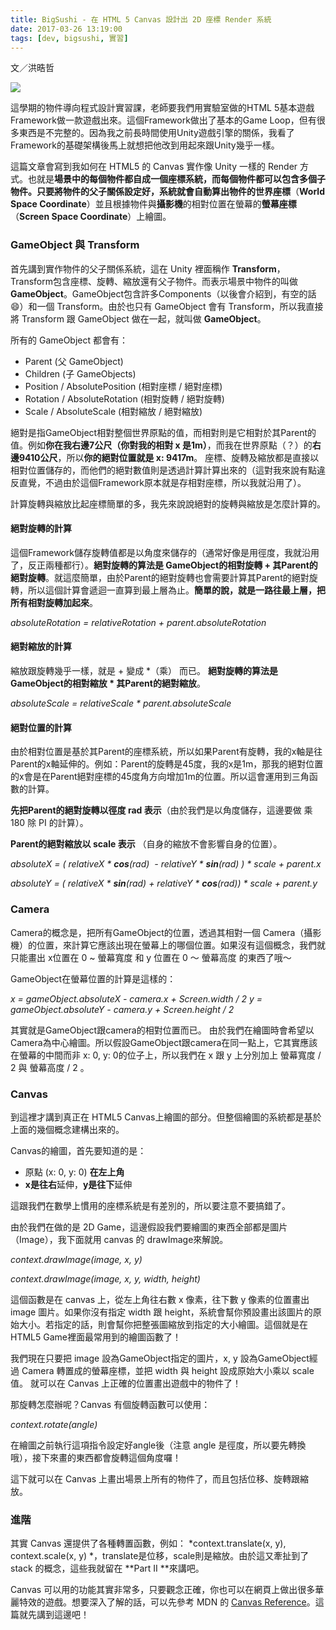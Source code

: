 ```yaml
---
title: BigSushi - 在 HTML 5 Canvas 設計出 2D 座標 Render 系統
date: 2017-03-26 13:19:00
tags: [dev, bigsushi, 實習]
---
```


文／洪晧哲

[![](https://3.bp.blogspot.com/-o9WkWOBeroY/WMgI6lBxFxI/AAAAAAAABEI/d36P8wXambcaYXfJOWr1eRICFO8nhdgkQCLcB/s400/Untitled.png)](https://3.bp.blogspot.com/-o9WkWOBeroY/WMgI6lBxFxI/AAAAAAAABEI/d36P8wXambcaYXfJOWr1eRICFO8nhdgkQCLcB/s1600/Untitled.png)

這學期的物件導向程式設計實習課，老師要我們用實驗室做的HTML 5基本遊戲Framework做一款遊戲出來。這個Framework做出了基本的Game Loop，但有很多東西是不完整的。因為我之前長時間使用Unity遊戲引擎的關係，我看了Framework的基礎架構後馬上就想把他改到用起來跟Unity幾乎一樣。

這篇文章會寫到我如何在 HTML5 的 Canvas 實作像 Unity 一樣的 Render 方式。也就是**場景中的每個物件都自成一個座標系統，而每個物件都可以包含多個子物件。**只要將物件的父子關係設定好，系統就會自動算出物件的**世界座標**（**World Space Coordinate**）並且根據物件與**攝影機**的相對位置在螢幕的**螢幕座標**（**Screen Space Coordinate**）上繪圖。

### GameObject 與 Transform

首先講到實作物件的父子關係系統，這在 Unity 裡面稱作 **Transform**，Transform包含座標、旋轉、縮放還有父子物件。而表示場景中物件的叫做**GameObject**。GameObject包含許多Components（以後會介紹到，有空的話😄）和一個 Transform。由於也只有 GameObject 會有 Transform，所以我直接將 Transform 跟 GameObject 做在一起，就叫做 **GameObject**。

所有的 GameObject 都會有：

-   Parent (父 GameObject)
-   Children (子 GameObjects)
-   Position / AbsolutePosition (相對座標 / 絕對座標)
-   Rotation / AbsoluteRotation (相對旋轉 / 絕對旋轉)
-   Scale / AbsoluteScale (相對縮放 / 絕對縮放)

絕對是指GameObject相對整個世界原點的值，而相對則是它相對於其Parent的值。例如**你在我右邊7公尺（你對我的相對 x 是1m）**，而我在世界原點（？）的**右邊9410公尺**，所以**你的絕對位置就是 x: 9417m**。
座標、旋轉及縮放都是直接以相對位置儲存的，而他們的絕對數值則是透過計算計算出來的（這對我來說有點違反直覺，不過由於這個Framework原本就是存相對座標，所以我就沿用了）。

計算旋轉與縮放比起座標簡單的多，我先來說說絕對的旋轉與縮放是怎麼計算的。

#### 絕對旋轉的計算

這個Framework儲存旋轉值都是以角度來儲存的（通常好像是用徑度，我就沿用了，反正兩種都行）。**絕對旋轉的算法是 GameObject的相對旋轉 + 其Parent的絕對旋轉**。就這麼簡單，由於Parent的絕對旋轉也會需要計算其Parent的絕對旋轉，所以這個計算會遞迴一直算到最上層為止。**簡單的說，就是一路往最上層，把所有相對旋轉加起來**。

*absoluteRotation = relativeRotation + parent.absoluteRotation*

#### **絕對縮放的計算**

縮放跟旋轉幾乎一樣，就是 + 變成 *（乘） 而已。
**絕對旋轉的算法是 GameObject的相對縮放 * 其Parent的絕對縮放**。

*absoluteScale = relativeScale * parent.absoluteScale*

#### 絕對位置的計算

由於相對位置是基於其Parent的座標系統，所以如果Parent有旋轉，我的x軸是往Parent的x軸延伸的。例如：Parent的旋轉是45度，我的x是1m，那我的絕對位置的x會是在Parent絕對座標的45度角方向增加1m的位置。所以這會運用到三角函數的計算。

**先把Parent的絕對旋轉以徑度 rad 表示**（由於我們是以角度儲存，這邊要做 乘 180 除 PI 的計算）。

**Parent的絕對縮放以 scale 表示** （自身的縮放不會影響自身的位置）。

*absoluteX = ( relativeX * **cos**(rad)  - relativeY * **sin**(rad) ) * scale + parent.x*

*absoluteY = ( relativeX * **sin**(rad) + relativeY * **cos**(rad)) * scale + parent.y*

### Camera

Camera的概念是，把所有GameObject的位置，透過其相對一個 Camera（攝影機）的位置，來計算它應該出現在螢幕上的哪個位置。如果沒有這個概念，我們就只能畫出 x位置在 0 ~ 螢幕寬度 和 y 位置在 0 ～ 螢幕高度 的東西了哦～

GameObject在螢幕位置的計算是這樣的：

*x = gameObject.absoluteX - camera.x + Screen.width / 2*
*y = gameObject.absoluteY - camera.y + Screen.height / 2*

其實就是GameObject跟camera的相對位置而已。 由於我們在繪圖時會希望以Camera為中心繪圖。所以假設GameObject跟camera在同一點上，它其實應該在螢幕的中間而非 x: 0, y: 0的位子上，所以我們在 x 跟 y 上分別加上 螢幕寬度 / 2 與 螢幕高度 / 2 。

### Canvas

到這裡才講到真正在 HTML5 Canvas上繪圖的部分。但整個繪圖的系統都是基於上面的幾個概念建構出來的。

Canvas的繪圖，首先要知道的是：

-   原點 (x: 0, y: 0) **在左上角**
-   **x是往右**延伸，**y是往下**延伸

這跟我們在數學上慣用的座標系統是有差別的，所以要注意不要搞錯了。

由於我們在做的是 2D Game，這邊假設我們要繪圖的東西全部都是圖片（Image），我下面就用 canvas 的 drawImage來解說。

*context.drawImage(image, x, y)*

*context.drawImage(image, x, y, width, height)*

這個函數是在 canvas 上，從左上角往右數 x 像素，往下數 y 像素的位置畫出 image 圖片。如果你沒有指定 width 跟 height，系統會幫你預設畫出該圖片的原始大小。若指定的話，則會幫你把整張圖縮放到指定的大小繪圖。這個就是在 HTML5 Game裡面最常用到的繪圖函數了！

我們現在只要把 image 設為GameObject指定的圖片，x, y 設為GameObject經過 Camera 轉置成的螢幕座標，並把 width 與 height 設成原始大小乘以 scale 值。 就可以在 Canvas 上正確的位置畫出遊戲中的物件了！

那旋轉怎麼辦呢？Canvas 有個旋轉函數可以使用：

*context.rotate(angle)*

在繪圖之前執行這項指令設定好angle後（注意 angle 是徑度，所以要先轉換哦），接下來畫的東西都會旋轉這個角度囉！

這下就可以在 Canvas 上畫出場景上所有的物件了，而且包括位移、旋轉跟縮放。

### 進階

其實 Canvas 還提供了各種轉置函數，例如： *context.translate(x, y), context.scale(x, y) *，translate是位移，scale則是縮放。由於這又牽扯到了 stack 的概念，這些我就留在 **Part II **來講吧。

Canvas 可以用的功能其實非常多，只要觀念正確，你也可以在網頁上做出很多華麗特效的遊戲。想要深入了解的話，可以先參考 MDN 的 [Canvas Reference](https://developer.mozilla.org/en-US/docs/Web/API/CanvasRenderingContext2D)。這篇就先講到這邊吧！